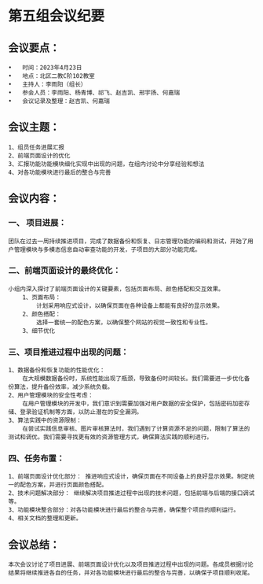 # 第五组会议纪要
## 会议要点：
    •	时间：2023年4月23日
    •	地点：北区二教C阶102教室 
    •	主持人：李雨阳（组长）
    •	参会人员：李雨阳、杨青博、祁飞、赵吉凯、邢宇扬、何嘉瑞
    •	会议记录及整理：赵吉凯、何嘉瑞 
## 会议主题：
    1、组员任务进展汇报
    2、前端页面设计的优化
    3、汇报功能功能模块细化实现中出现的问题，在组内讨论中分享经验和想法
    4、对各功能模块进行最后的整合与完善


## 会议内容：
### 一、    项目进展： 
    团队在过去一周持续推进项目，完成了数据备份和恢复、日志管理功能的编码和测试，开始了用户管理模块与多模态信息自动审查功能的开发，子项目的大部分功能完成。 

### 二、前端页面设计的最终优化：
    小组内深入探讨了前端页面设计的关键要素，包括页面布局、颜色搭配和交互效果。
        1、页面布局：
            计划采用响应式设计，以确保页面在各种设备上都能有良好的显示效果。
        2、颜色搭配：
            选择一套统一的配色方案，以确保整个网站的视觉一致性和专业性。
        3、细节优化


### 三、项目推进过程中出现的问题：
    1、数据备份和恢复功能的性能优化：
        在大规模数据备份时，系统性能出现了瓶颈，导致备份时间较长。我们需要进一步优化备份算法，提升备份效率，减少系统负载。
    2、用户管理模块的安全性考虑：
        在用户管理模块的开发中，我们意识到需要加强对用户数据的安全保护，包括密码加密存储、登录验证机制等方面，以防止潜在的安全漏洞。
    3、算法实践中的资源限制：
        在尝试实践信息审核、图片审核算法时，我们遇到了计算资源不足的问题，限制了算法的测试和调优。我们需要寻找更有效的资源管理方式，确保算法实践的顺利进行。


### 四、任务布置：
    1、前端页面设计优化部分： 推进响应式设计，确保页面在不同设备上的良好显示效果。制定统一的配色方案，并进行页面颜色搭配。
    2、技术问题解决部分： 继续解决项目推进过程中出现的技术问题，包括前端与后端的接口调试等。 
    3、功能模块整合部分：对各功能模块进行最后的整合与完善，确保整个项目的顺利运行。
    4、相关文档的整理和更新。


## 会议总结：
    本次会议讨论了项目进展、前端页面设计优化以及项目推进过程中出现的问题。各成员根据讨论结果将继续推进各自的任务，并对各功能模块进行最后的整合与完善，以确保子项目顺利收尾。

